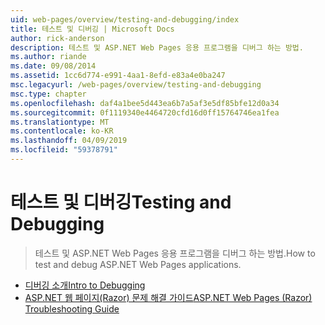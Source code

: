 ```yaml
---
uid: web-pages/overview/testing-and-debugging/index
title: 테스트 및 디버깅 | Microsoft Docs
author: rick-anderson
description: 테스트 및 ASP.NET Web Pages 응용 프로그램을 디버그 하는 방법.
ms.author: riande
ms.date: 09/08/2014
ms.assetid: 1cc6d774-e991-4aa1-8efd-e83a4e0ba247
msc.legacyurl: /web-pages/overview/testing-and-debugging
msc.type: chapter
ms.openlocfilehash: daf4a1bee5d443ea6b7a5af3e5df85bfe12d0a34
ms.sourcegitcommit: 0f1119340e4464720cfd16d0ff15764746ea1fea
ms.translationtype: MT
ms.contentlocale: ko-KR
ms.lasthandoff: 04/09/2019
ms.locfileid: "59378791"
---
```

# <a name="testing-and-debugging"></a><span data-ttu-id="edcd1-103">테스트 및 디버깅</span><span class="sxs-lookup"><span data-stu-id="edcd1-103">Testing and Debugging</span></span>

> <span data-ttu-id="edcd1-104">테스트 및 ASP.NET Web Pages 응용 프로그램을 디버그 하는 방법.</span><span class="sxs-lookup"><span data-stu-id="edcd1-104">How to test and debug ASP.NET Web Pages applications.</span></span>


- [<span data-ttu-id="edcd1-105">디버깅 소개</span><span class="sxs-lookup"><span data-stu-id="edcd1-105">Intro to Debugging</span></span>](introduction-to-debugging.md)
- [<span data-ttu-id="edcd1-106">ASP.NET 웹 페이지(Razor) 문제 해결 가이드</span><span class="sxs-lookup"><span data-stu-id="edcd1-106">ASP.NET Web Pages (Razor) Troubleshooting Guide</span></span>](aspnet-web-pages-razor-troubleshooting-guide.md)
